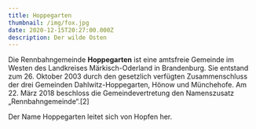 ```yaml
---
title: Hoppegarten
thumbnail: /img/fox.jpg
date: 2020-12-15T20:27:00.000Z
description: Der wilde Osten
---
```

Die Rennbahngemeinde **Hoppegarten** ist eine amtsfreie Gemeinde im Westen des Landkreises Märkisch-Oderland in Brandenburg. Sie entstand zum 26. Oktober 2003 durch den gesetzlich verfügten Zusammenschluss der drei Gemeinden Dahlwitz-Hoppegarten, Hönow und Münchehofe. Am 22. März 2018 beschloss die Gemeindevertretung den Namenszusatz „Rennbahngemeinde“.\[2]



Der Name Hoppegarten leitet sich von Hopfen her.